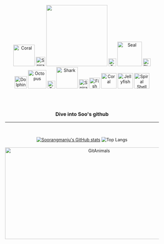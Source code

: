 <div align="center">
<img src="https://raw.githubusercontent.com/Tarikul-Islam-Anik/Animated-Fluent-Emojis/master/Emojis/Animals/Coral.png" alt="Coral" width="70" height="70" />
  <img src="https://raw.githubusercontent.com/Tarikul-Islam-Anik/Animated-Fluent-Emojis/master/Emojis/Animals/Spiral%20Shell.png" alt="Spiral Shell" width="30" height="30" />
  <img src="https://github.com/user-attachments/assets/e487fb85-022a-4398-8d49-d8f9b5d64785" width="200" />
<img src="https://raw.githubusercontent.com/Tarikul-Islam-Anik/Animated-Fluent-Emojis/master/Emojis/Animals/Tropical%20Fish.png" alt="Tropical Fish" width="25" height="25" />
<img src="https://raw.githubusercontent.com/Tarikul-Islam-Anik/Animated-Fluent-Emojis/master/Emojis/Animals/Seal.png" alt="Seal" width="80" height="80" />  
  <img src="https://raw.githubusercontent.com/Tarikul-Islam-Anik/Animated-Fluent-Emojis/master/Emojis/Animals/Blowfish.png" alt="Blowfish" width="25" height="25" />
  <br>
  <img src="https://raw.githubusercontent.com/Tarikul-Islam-Anik/Animated-Fluent-Emojis/master/Emojis/Animals/Dolphin.png" alt="Dolphin" width="40" height="40" />
<img src="https://raw.githubusercontent.com/Tarikul-Islam-Anik/Animated-Fluent-Emojis/master/Emojis/Animals/Octopus.png" alt="Octopus" width="60" height="60" />
  <img src="https://raw.githubusercontent.com/Tarikul-Islam-Anik/Animated-Fluent-Emojis/master/Emojis/Animals/Tropical%20Fish.png" alt="Tropical Fish" width="25" height="25" />
<img src="https://raw.githubusercontent.com/Tarikul-Islam-Anik/Animated-Fluent-Emojis/master/Emojis/Animals/Shark.png" alt="Shark" width="70" height="70" />
  <img src="https://raw.githubusercontent.com/Tarikul-Islam-Anik/Animated-Fluent-Emojis/master/Emojis/Animals/Spiral%20Shell.png" alt="Spiral Shell" width="30" height="30" />
<img src="https://raw.githubusercontent.com/Tarikul-Islam-Anik/Animated-Fluent-Emojis/master/Emojis/Animals/Fish.png" alt="Fish" width="35" height="35" />
<img src="https://raw.githubusercontent.com/Tarikul-Islam-Anik/Animated-Fluent-Emojis/master/Emojis/Animals/Coral.png" alt="Coral" width="50" height="50" />
<img src="https://raw.githubusercontent.com/Tarikul-Islam-Anik/Animated-Fluent-Emojis/master/Emojis/Animals/Jellyfish.png" alt="Jellyfish" width="50" height="50" />
<img src="https://raw.githubusercontent.com/Tarikul-Islam-Anik/Animated-Fluent-Emojis/master/Emojis/Animals/Spiral%20Shell.png" alt="Spiral Shell" width="50" height="50" />

<br/><br/>

 ### Dive into Soo's github

---

<br/><br/>
[![Soorangmanju's GitHub stats](https://github-readme-stats.vercel.app/api?username=Soorangmanju&show_icons=true&theme=transparent&text_color=49C2D5&title_color=E6B3BC&icon_color=DF3574&hide_border=true)](https://github.com/Soorangmanju/github-readme-stats)
![Top Langs](https://github-readme-stats.vercel.app/api/top-langs/?username=Soorangmanju&hide_progress=true&show_icons=true&theme=transparent&text_color=49C2D5&title_color=E6B3BC&icon_color=DF3574&hide_border=true )
<br/><br/>
  <a href="https://github.com/devxb/gitanimals">
    <img
      src="https://render.gitanimals.org/farms/Soorangmanju"
      width="600"
      height="300"
      alt="GitAnimals"
    />
  </a>
</div>

